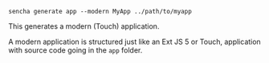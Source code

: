     sencha generate app --modern MyApp ../path/to/myapp
    
This generates a modern (Touch) application.

A modern application is structured just like an Ext JS 5 or Touch, application with source
code going in the `app` folder.